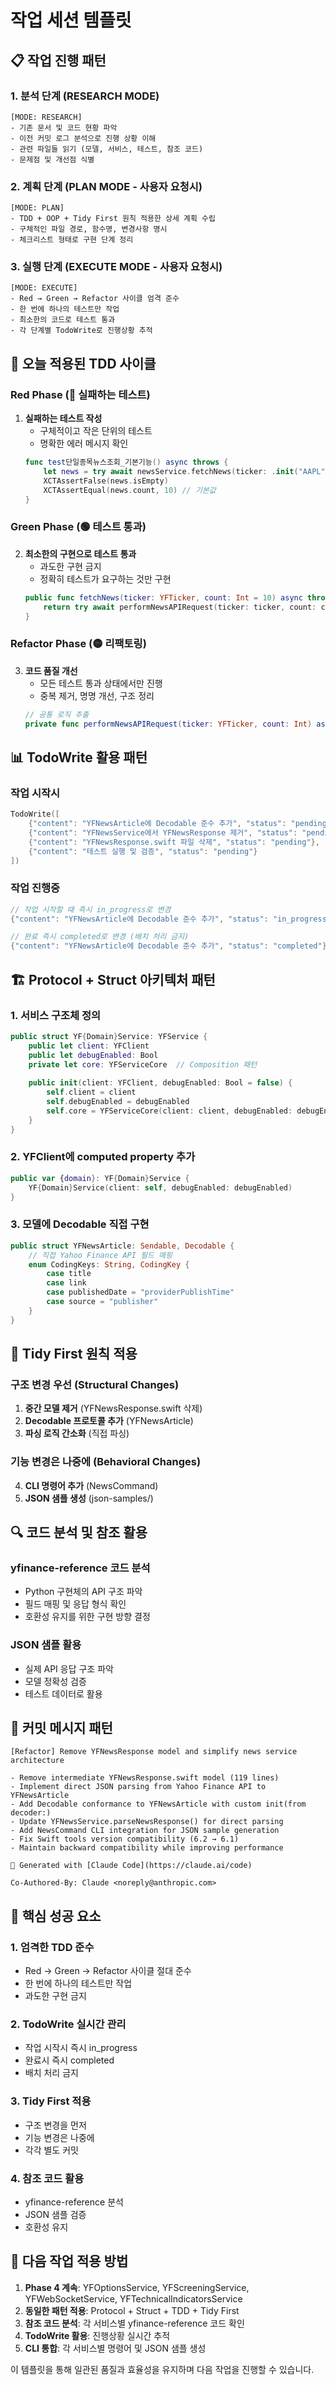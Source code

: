 # 작업 세션 템플릿

## 📋 작업 진행 패턴

### 1. 분석 단계 (RESEARCH MODE)
```
[MODE: RESEARCH]
- 기존 문서 및 코드 현황 파악
- 이전 커밋 로그 분석으로 진행 상황 이해
- 관련 파일들 읽기 (모델, 서비스, 테스트, 참조 코드)
- 문제점 및 개선점 식별
```

### 2. 계획 단계 (PLAN MODE - 사용자 요청시)
```
[MODE: PLAN]
- TDD + OOP + Tidy First 원칙 적용한 상세 계획 수립
- 구체적인 파일 경로, 함수명, 변경사항 명시
- 체크리스트 형태로 구현 단계 정리
```

### 3. 실행 단계 (EXECUTE MODE - 사용자 요청시)
```
[MODE: EXECUTE]
- Red → Green → Refactor 사이클 엄격 준수
- 한 번에 하나의 테스트만 작업
- 최소한의 코드로 테스트 통과
- 각 단계별 TodoWrite로 진행상황 추적
```

## 🔄 오늘 적용된 TDD 사이클

### Red Phase (🔴 실패하는 테스트)
1. **실패하는 테스트 작성**
   - 구체적이고 작은 단위의 테스트
   - 명확한 에러 메시지 확인
   ```swift
   func test단일종목뉴스조회_기본기능() async throws {
       let news = try await newsService.fetchNews(ticker: .init("AAPL"))
       XCTAssertFalse(news.isEmpty)
       XCTAssertEqual(news.count, 10) // 기본값
   }
   ```

### Green Phase (🟢 테스트 통과)
2. **최소한의 구현으로 테스트 통과**
   - 과도한 구현 금지
   - 정확히 테스트가 요구하는 것만 구현
   ```swift
   public func fetchNews(ticker: YFTicker, count: Int = 10) async throws -> [YFNewsArticle] {
       return try await performNewsAPIRequest(ticker: ticker, count: count)
   }
   ```

### Refactor Phase (🟡 리팩토링)
3. **코드 품질 개선**
   - 모든 테스트 통과 상태에서만 진행
   - 중복 제거, 명명 개선, 구조 정리
   ```swift
   // 공통 로직 추출
   private func performNewsAPIRequest(ticker: YFTicker, count: Int) async throws -> [YFNewsArticle]
   ```

## 📊 TodoWrite 활용 패턴

### 작업 시작시
```swift
TodoWrite([
    {"content": "YFNewsArticle에 Decodable 준수 추가", "status": "pending"},
    {"content": "YFNewsService에서 YFNewsResponse 제거", "status": "pending"},
    {"content": "YFNewsResponse.swift 파일 삭제", "status": "pending"},
    {"content": "테스트 실행 및 검증", "status": "pending"}
])
```

### 작업 진행중
```swift
// 작업 시작할 때 즉시 in_progress로 변경
{"content": "YFNewsArticle에 Decodable 준수 추가", "status": "in_progress"}

// 완료 즉시 completed로 변경 (배치 처리 금지)
{"content": "YFNewsArticle에 Decodable 준수 추가", "status": "completed"}
```

## 🏗️ Protocol + Struct 아키텍처 패턴

### 1. 서비스 구조체 정의
```swift
public struct YF{Domain}Service: YFService {
    public let client: YFClient
    public let debugEnabled: Bool
    private let core: YFServiceCore  // Composition 패턴
    
    public init(client: YFClient, debugEnabled: Bool = false) {
        self.client = client
        self.debugEnabled = debugEnabled
        self.core = YFServiceCore(client: client, debugEnabled: debugEnabled)
    }
}
```

### 2. YFClient에 computed property 추가
```swift
public var {domain}: YF{Domain}Service {
    YF{Domain}Service(client: self, debugEnabled: debugEnabled)
}
```

### 3. 모델에 Decodable 직접 구현
```swift
public struct YFNewsArticle: Sendable, Decodable {
    // 직접 Yahoo Finance API 필드 매핑
    enum CodingKeys: String, CodingKey {
        case title
        case link
        case publishedDate = "providerPublishTime"
        case source = "publisher"
    }
}
```

## 🧹 Tidy First 원칙 적용

### 구조 변경 우선 (Structural Changes)
1. **중간 모델 제거** (YFNewsResponse.swift 삭제)
2. **Decodable 프로토콜 추가** (YFNewsArticle)
3. **파싱 로직 간소화** (직접 파싱)

### 기능 변경은 나중에 (Behavioral Changes)
4. **CLI 명령어 추가** (NewsCommand)
5. **JSON 샘플 생성** (json-samples/)

## 🔍 코드 분석 및 참조 활용

### yfinance-reference 코드 분석
- Python 구현체의 API 구조 파악
- 필드 매핑 및 응답 형식 확인
- 호환성 유지를 위한 구현 방향 결정

### JSON 샘플 활용
- 실제 API 응답 구조 파악
- 모델 정확성 검증
- 테스트 데이터로 활용

## 📝 커밋 메시지 패턴

```
[Refactor] Remove YFNewsResponse model and simplify news service architecture

- Remove intermediate YFNewsResponse.swift model (119 lines)
- Implement direct JSON parsing from Yahoo Finance API to YFNewsArticle
- Add Decodable conformance to YFNewsArticle with custom init(from decoder:)
- Update YFNewsService.parseNewsResponse() for direct parsing
- Add NewsCommand CLI integration for JSON sample generation
- Fix Swift tools version compatibility (6.2 → 6.1)
- Maintain backward compatibility while improving performance

🤖 Generated with [Claude Code](https://claude.ai/code)

Co-Authored-By: Claude <noreply@anthropic.com>
```

## 🎯 핵심 성공 요소

### 1. 엄격한 TDD 준수
- Red → Green → Refactor 사이클 절대 준수
- 한 번에 하나의 테스트만 작업
- 과도한 구현 금지

### 2. TodoWrite 실시간 관리
- 작업 시작시 즉시 in_progress
- 완료시 즉시 completed
- 배치 처리 금지

### 3. Tidy First 적용
- 구조 변경을 먼저
- 기능 변경은 나중에
- 각각 별도 커밋

### 4. 참조 코드 활용
- yfinance-reference 분석
- JSON 샘플 검증
- 호환성 유지

## 🚀 다음 작업 적용 방법

1. **Phase 4 계속**: YFOptionsService, YFScreeningService, YFWebSocketService, YFTechnicalIndicatorsService
2. **동일한 패턴 적용**: Protocol + Struct + TDD + Tidy First
3. **참조 코드 분석**: 각 서비스별 yfinance-reference 코드 확인
4. **TodoWrite 활용**: 진행상황 실시간 추적
5. **CLI 통합**: 각 서비스별 명령어 및 JSON 샘플 생성

이 템플릿을 통해 일관된 품질과 효율성을 유지하며 다음 작업을 진행할 수 있습니다.
